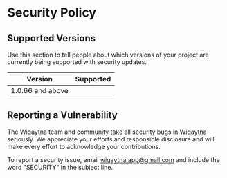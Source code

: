 # Security Policy

## Supported Versions

Use this section to tell people about which versions of your project are
currently being supported with security updates.

| Version | Supported          |
| ------- | ------------------ |
| 1.0.66 and above             |
                 


## Reporting a Vulnerability


The Wiqaytna team and community take all security bugs in Wiqaytna seriously. We appreciate your efforts and responsible disclosure and will make every effort to acknowledge your contributions.

To report a security issue, email wiqaytna.app@gmail.com and include the word "SECURITY" in the subject line.
